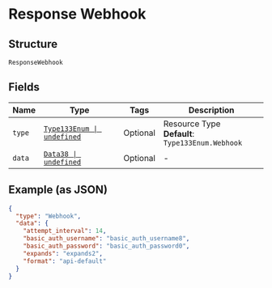 
# Response Webhook

## Structure

`ResponseWebhook`

## Fields

| Name | Type | Tags | Description |
|  --- | --- | --- | --- |
| `type` | [`Type133Enum \| undefined`](../../doc/models/type-133-enum.md) | Optional | Resource Type<br>**Default**: `Type133Enum.Webhook` |
| `data` | [`Data38 \| undefined`](../../doc/models/data-38.md) | Optional | - |

## Example (as JSON)

```json
{
  "type": "Webhook",
  "data": {
    "attempt_interval": 14,
    "basic_auth_username": "basic_auth_username8",
    "basic_auth_password": "basic_auth_password0",
    "expands": "expands2",
    "format": "api-default"
  }
}
```


